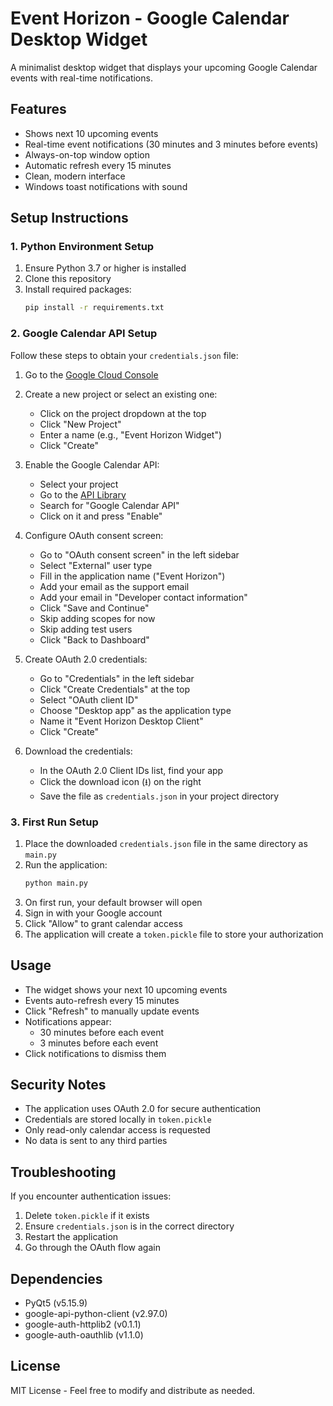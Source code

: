 # Event Horizon - Google Calendar Desktop Widget

A minimalist desktop widget that displays your upcoming Google Calendar events with real-time notifications.

## Features

- Shows next 10 upcoming events
- Real-time event notifications (30 minutes and 3 minutes before events)
- Always-on-top window option
- Automatic refresh every 15 minutes
- Clean, modern interface
- Windows toast notifications with sound

## Setup Instructions

### 1. Python Environment Setup

1. Ensure Python 3.7 or higher is installed
2. Clone this repository
3. Install required packages:
   ```bash
   pip install -r requirements.txt
   ```

### 2. Google Calendar API Setup

Follow these steps to obtain your `credentials.json` file:

1. Go to the [Google Cloud Console](https://console.cloud.google.com/)
2. Create a new project or select an existing one:
   - Click on the project dropdown at the top
   - Click "New Project"
   - Enter a name (e.g., "Event Horizon Widget")
   - Click "Create"

3. Enable the Google Calendar API:
   - Select your project
   - Go to the [API Library](https://console.cloud.google.com/apis/library)
   - Search for "Google Calendar API"
   - Click on it and press "Enable"

4. Configure OAuth consent screen:
   - Go to "OAuth consent screen" in the left sidebar
   - Select "External" user type
   - Fill in the application name ("Event Horizon")
   - Add your email as the support email
   - Add your email in "Developer contact information"
   - Click "Save and Continue"
   - Skip adding scopes for now
   - Skip adding test users
   - Click "Back to Dashboard"

5. Create OAuth 2.0 credentials:
   - Go to "Credentials" in the left sidebar
   - Click "Create Credentials" at the top
   - Select "OAuth client ID"
   - Choose "Desktop app" as the application type
   - Name it "Event Horizon Desktop Client"
   - Click "Create"

6. Download the credentials:
   - In the OAuth 2.0 Client IDs list, find your app
   - Click the download icon (⭳) on the right
   - Save the file as `credentials.json` in your project directory

### 3. First Run Setup

1. Place the downloaded `credentials.json` file in the same directory as `main.py`
2. Run the application:
   ```bash
   python main.py
   ```
3. On first run, your default browser will open
4. Sign in with your Google account
5. Click "Allow" to grant calendar access
6. The application will create a `token.pickle` file to store your authorization

## Usage

- The widget shows your next 10 upcoming events
- Events auto-refresh every 15 minutes
- Click "Refresh" to manually update events
- Notifications appear:
  - 30 minutes before each event
  - 3 minutes before each event
- Click notifications to dismiss them

## Security Notes

- The application uses OAuth 2.0 for secure authentication
- Credentials are stored locally in `token.pickle`
- Only read-only calendar access is requested
- No data is sent to any third parties

## Troubleshooting

If you encounter authentication issues:
1. Delete `token.pickle` if it exists
2. Ensure `credentials.json` is in the correct directory
3. Restart the application
4. Go through the OAuth flow again

## Dependencies

- PyQt5 (v5.15.9)
- google-api-python-client (v2.97.0)
- google-auth-httplib2 (v0.1.1)
- google-auth-oauthlib (v1.1.0)

## License

MIT License - Feel free to modify and distribute as needed.
